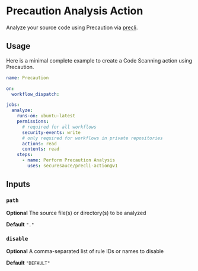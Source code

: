# Precaution Analysis Action

Analyze your source code using Precaution via [precli](https://github.com/securesauce/precli).

## Usage

Here is a minimal complete example to create a Code Scanning action using Precaution.

```yaml
name: Precaution

on:
  workflow_dispatch:

jobs:
  analyze:
    runs-on: ubuntu-latest
    permissions:
      # required for all workflows
      security-events: write
      # only required for workflows in private repositories
      actions: read
      contents: read
    steps:
      - name: Perform Precaution Analysis
        uses: securesauce/precli-action@v1
```

## Inputs

### `path`

**Optional** The source file(s) or directory(s) to be analyzed

**Default** `"."`

### `disable`

**Optional** A comma-separated list of rule IDs or names to disable

**Default** `"DEFAULT"`
